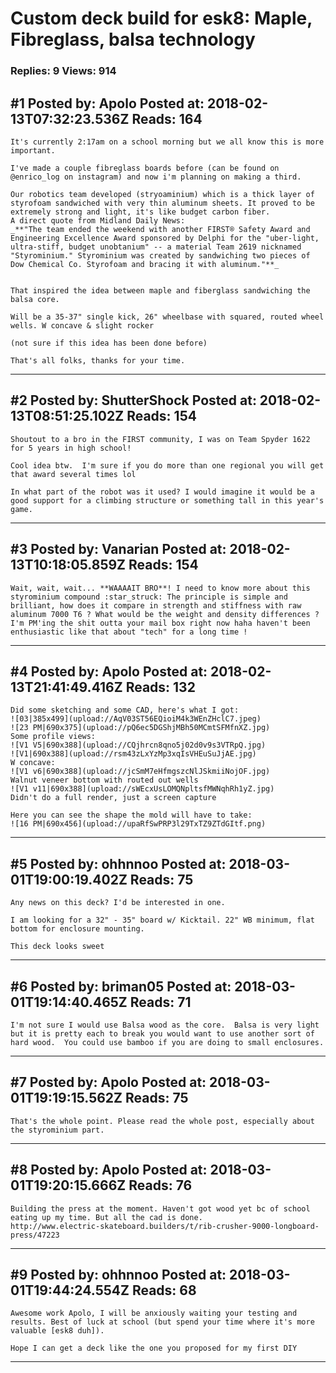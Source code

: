 # Custom deck build for esk8: Maple, Fibreglass, balsa technology

### Replies: 9 Views: 914

## \#1 Posted by: Apolo Posted at: 2018-02-13T07:32:23.536Z Reads: 164

```
It's currently 2:17am on a school morning but we all know this is more important. 

I've made a couple fibreglass boards before (can be found on @enrico_log on instagram) and now i'm planning on making a third. 

Our robotics team developed (stryoaminium) which is a thick layer of styrofoam sandwiched with very thin aluminum sheets. It proved to be extremely strong and light, it's like budget carbon fiber. 
A direct quote from Midland Daily News:
_**"The team ended the weekend with another FIRST® Safety Award and Engineering Excellence Award sponsored by Delphi for the "uber-light, ultra-stiff, budget unobtanium" -- a material Team 2619 nicknamed "Styrominium." Styrominium was created by sandwiching two pieces of Dow Chemical Co. Styrofoam and bracing it with aluminum."**_


That inspired the idea between maple and fiberglass sandwiching the balsa core. 

Will be a 35-37" single kick, 26" wheelbase with squared, routed wheel wells. W concave & slight rocker

(not sure if this idea has been done before)

That's all folks, thanks for your time.
```

---
## \#2 Posted by: ShutterShock Posted at: 2018-02-13T08:51:25.102Z Reads: 154

```
Shoutout to a bro in the FIRST community, I was on Team Spyder 1622 for 5 years in high school!

Cool idea btw.  I'm sure if you do more than one regional you will get that award several times lol

In what part of the robot was it used? I would imagine it would be a good support for a climbing structure or something tall in this year's game.
```

---
## \#3 Posted by: Vanarian Posted at: 2018-02-13T10:18:05.859Z Reads: 154

```
Wait, wait, wait... **WAAAAIT BRO**! I need to know more about this styrominium compound :star_struck: The principle is simple and brilliant, how does it compare in strength and stiffness with raw aluminum 7000 T6 ? What would be the weight and density differences ? I'm PM'ing the shit outta your mail box right now haha haven't been enthusiastic like that about "tech" for a long time !
```

---
## \#4 Posted by: Apolo Posted at: 2018-02-13T21:41:49.416Z Reads: 132

```
Did some sketching and some CAD, here's what I got: 
![03|385x499](upload://AqV03ST56EQioiM4k3WEnZHclC7.jpeg)
![23 PM|690x375](upload://pQ6ec5DGShjMBh50MCmtSFMfnXZ.jpg)
Some profile views:
![V1 V5|690x388](upload://CQjhrcn8qno5j02d0v9s3VTRpQ.jpg)
![V1|690x388](upload://rsm43zLxYzMp3xqIsVHEuSuJjAE.jpg)
W concave:
![V1 v6|690x388](upload://jcSmM7eHfmgszcNlJSkmiiNojOF.jpg)
Walnut veneer bottom with routed out wells
![V1 v11|690x388](upload://sWEcxUsLOMQNpltsfMWNqhRh1yZ.jpg)
Didn't do a full render, just a screen capture

Here you can see the shape the mold will have to take:
![16 PM|690x456](upload://upaRfSwPRP3l29TxTZ9ZTdGItf.png)
```

---
## \#5 Posted by: ohhnnoo Posted at: 2018-03-01T19:00:19.402Z Reads: 75

```
Any news on this deck? I'd be interested in one.

I am looking for a 32" - 35" board w/ Kicktail. 22" WB minimum, flat bottom for enclosure mounting. 

This deck looks sweet
```

---
## \#6 Posted by: briman05 Posted at: 2018-03-01T19:14:40.465Z Reads: 71

```
I'm not sure I would use Balsa wood as the core.  Balsa is very light but it is pretty each to break you would want to use another sort of hard wood.  You could use bamboo if you are doing to small enclosures.
```

---
## \#7 Posted by: Apolo Posted at: 2018-03-01T19:19:15.562Z Reads: 75

```
That's the whole point. Please read the whole post, especially about the styrominium part.
```

---
## \#8 Posted by: Apolo Posted at: 2018-03-01T19:20:15.666Z Reads: 76

```
Building the press at the moment. Haven't got wood yet bc of school eating up my time. But all the cad is done.
http://www.electric-skateboard.builders/t/rib-crusher-9000-longboard-press/47223
```

---
## \#9 Posted by: ohhnnoo Posted at: 2018-03-01T19:44:24.554Z Reads: 68

```
Awesome work Apolo, I will be anxiously waiting your testing and results. Best of luck at school (but spend your time where it's more valuable [esk8 duh]). 

Hope I can get a deck like the one you proposed for my first DIY
```

---
